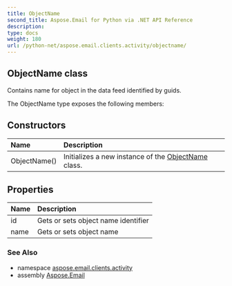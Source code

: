```yaml
---
title: ObjectName
second_title: Aspose.Email for Python via .NET API Reference
description: 
type: docs
weight: 180
url: /python-net/aspose.email.clients.activity/objectname/
---
```


## ObjectName class

Contains name for object in the data feed identified by guids.

The ObjectName type exposes the following members:
## Constructors
| Name | Description |
| :- | :- |
|ObjectName()|Initializes a new instance of the [ObjectName](/email/python-net/aspose.email.clients.activity/objectname/) class.|
## Properties
| Name | Description |
| :- | :- |
|id|Gets or sets object name identifier|
|name|Gets or sets object name|

### See Also

* namespace [aspose.email.clients.activity](/email/python-net/aspose.email.clients.activity/)
* assembly [Aspose.Email](/email/python-net/)

